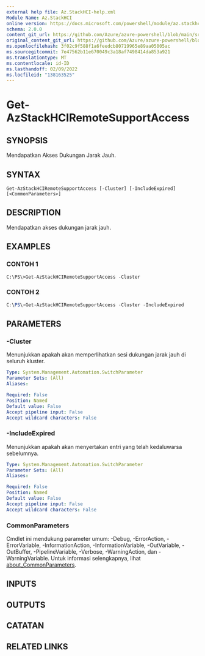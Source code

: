 ```yaml
---
external help file: Az.StackHCI-help.xml
Module Name: Az.StackHCI
online version: https://docs.microsoft.com/powershell/module/az.stackhci/get-azstackhciremotesupportaccess
schema: 2.0.0
content_git_url: https://github.com/Azure/azure-powershell/blob/main/src/StackHCI/help/Get-AzStackHCIRemoteSupportAccess.md
original_content_git_url: https://github.com/Azure/azure-powershell/blob/main/src/StackHCI/help/Get-AzStackHCIRemoteSupportAccess.md
ms.openlocfilehash: 3f02c9f588f1a6feedcb80719965e89aa05005ac
ms.sourcegitcommit: 7e47562b11e670049c3a18af7498414da853a921
ms.translationtype: MT
ms.contentlocale: id-ID
ms.lasthandoff: 02/09/2022
ms.locfileid: "138163525"
---
```

# Get-AzStackHCIRemoteSupportAccess

## SYNOPSIS
Mendapatkan Akses Dukungan Jarak Jauh.

## SYNTAX

```
Get-AzStackHCIRemoteSupportAccess [-Cluster] [-IncludeExpired] [<CommonParameters>]
```

## DESCRIPTION
Mendapatkan akses dukungan jarak jauh.

## EXAMPLES

### CONTOH 1
```poweshell
C:\PS\>Get-AzStackHCIRemoteSupportAccess -Cluster
```

### CONTOH 2
```powershell
C:\PS\>Get-AzStackHCIRemoteSupportAccess -Cluster -IncludeExpired
```

## PARAMETERS

### -Cluster
Menunjukkan apakah akan memperlihatkan sesi dukungan jarak jauh di seluruh kluster.

```yaml
Type: System.Management.Automation.SwitchParameter
Parameter Sets: (All)
Aliases:

Required: False
Position: Named
Default value: False
Accept pipeline input: False
Accept wildcard characters: False
```

### -IncludeExpired
Menunjukkan apakah akan menyertakan entri yang telah kedaluwarsa sebelumnya.

```yaml
Type: System.Management.Automation.SwitchParameter
Parameter Sets: (All)
Aliases:

Required: False
Position: Named
Default value: False
Accept pipeline input: False
Accept wildcard characters: False
```

### CommonParameters
Cmdlet ini mendukung parameter umum: -Debug, -ErrorAction, -ErrorVariable, -InformationAction, -InformationVariable, -OutVariable, -OutBuffer, -PipelineVariable, -Verbose, -WarningAction, dan -WarningVariable. Untuk informasi selengkapnya, lihat [about_CommonParameters](http://go.microsoft.com/fwlink/?LinkID=113216).

## INPUTS

## OUTPUTS

## CATATAN

## RELATED LINKS
